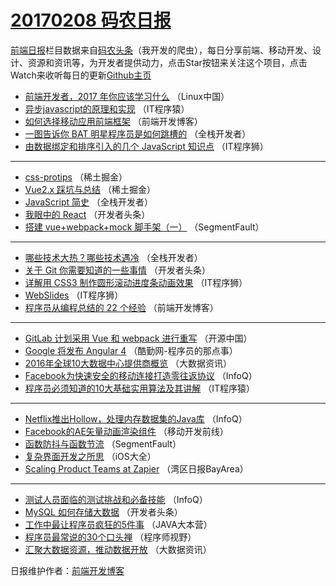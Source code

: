 # [20170208 码农日报](08.md)

[前端日报](https://qdkfweb.cn/c/news)栏目数据来自[码农头条](https://toutiao.qdkfweb.cn/)（我开发的爬虫），每日分享前端、移动开发、设计、资源和资讯等，为开发者提供动力，点击Star按钮来关注这个项目，点击Watch来收听每日的更新[Github主页](https://github.com/kujian/frontendDaily)
* [前端开发者，2017 年你应该学习什么](https://toutiao.qdkfweb.cn/25260.html) （Linux中国）
* [异步javascript的原理和实现](https://toutiao.qdkfweb.cn/25380.html) （IT程序猿）
* [如何选择移动应用前端框架](https://toutiao.qdkfweb.cn/25407.html) （前端开发博客）
* [一图告诉你 BAT 明星程序员是如何跳槽的](https://toutiao.qdkfweb.cn/25353.html) （全栈开发者）
* [由数据绑定和排序引入的几个 JavaScript 知识点](https://toutiao.qdkfweb.cn/25405.html) （IT程序狮）

***
* [css-protips](https://toutiao.qdkfweb.cn/25416.html) （稀土掘金）
* [Vue2.x 踩坑与总结](https://toutiao.qdkfweb.cn/25417.html) （稀土掘金）
* [JavaScript 简史](https://toutiao.qdkfweb.cn/25248.html) （全栈开发者）
* [我眼中的 React](https://toutiao.qdkfweb.cn/25376.html) （开发者头条）
* [搭建 vue+webpack+mock 脚手架（一）](https://toutiao.qdkfweb.cn/25392.html) （SegmentFault）

***
* [哪些技术大热？哪些技术遇冷](https://toutiao.qdkfweb.cn/25351.html) （全栈开发者）
* [关于 Git 你需要知道的一些事情](https://toutiao.qdkfweb.cn/25268.html) （开发者头条）
* [详解用 CSS3 制作圆形滚动进度条动画效果](https://toutiao.qdkfweb.cn/25306.html) （IT程序狮）
* [WebSlides](https://toutiao.qdkfweb.cn/25305.html) （IT程序狮）
* [程序员从编程总结的 22 个经验](https://toutiao.qdkfweb.cn/25308.html) （前端开发博客）

***
* [GitLab 计划采用 Vue 和 webpack 进行重写](https://toutiao.qdkfweb.cn/25408.html) （开源中国）
* [Google 将发布 Angular 4](https://toutiao.qdkfweb.cn/25404.html) （酷勤网-程序员的那点事）
* [2016年全球10大数据中心提供商概览](https://toutiao.qdkfweb.cn/25298.html) （大数据资讯）
* [Facebook为快速安全的移动连接打造零往返协议](https://toutiao.qdkfweb.cn/25347.html) （InfoQ）
* [程序员必须知道的10大基础实用算法及其讲解](https://toutiao.qdkfweb.cn/25276.html) （IT程序猿）

***
* [Netflix推出Hollow，处理内存数据集的Java库](https://toutiao.qdkfweb.cn/25240.html) （InfoQ）
* [Facebook的AE矢量动画渲染组件](https://toutiao.qdkfweb.cn/25264.html) （移动开发前线）
* [函数防抖与函数节流](https://toutiao.qdkfweb.cn/25289.html) （SegmentFault）
* [复杂界面开发之所思](https://toutiao.qdkfweb.cn/25245.html) （iOS大全）
* [Scaling Product Teams at Zapier](https://toutiao.qdkfweb.cn/25355.html) （湾区日报BayArea）

***
* [测试人员面临的测试挑战和必备技能](https://toutiao.qdkfweb.cn/25345.html) （InfoQ）
* [MySQL 如何存储大数据](https://toutiao.qdkfweb.cn/25413.html) （开发者头条）
* [工作中最让程序员疯狂的5件事](https://toutiao.qdkfweb.cn/25368.html) （JAVA大本营）
* [程序员最常说的30个口头禅](https://toutiao.qdkfweb.cn/25394.html) （程序师视野）
* [汇聚大数据资源，推动数据开放](https://toutiao.qdkfweb.cn/25299.html) （大数据资讯）

日报维护作者：[前端开发博客](https://qdkfweb.cn/) 
